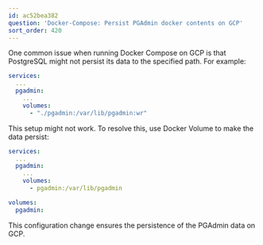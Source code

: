 ```yaml
---
id: ac52bea382
question: 'Docker-Compose: Persist PGAdmin docker contents on GCP'
sort_order: 420
---
```


One common issue when running Docker Compose on GCP is that PostgreSQL might not persist its data to the specified path. For example:

```yaml
services:
  ...
  pgadmin:
    ...
    volumes:
      - "./pgadmin:/var/lib/pgadmin:wr"
```

This setup might not work. To resolve this, use Docker Volume to make the data persist:

```yaml
services:
  ...
  pgadmin:
    ...
    volumes:
      - pgadmin:/var/lib/pgadmin

volumes:
  pgadmin:
```

This configuration change ensures the persistence of the PGAdmin data on GCP.